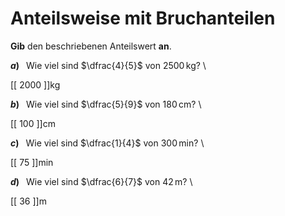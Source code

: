 <!--
version:  0.0.1

language: de

@style
input {
    text-align: center;
}

.flex-container {
    display: flex;
    flex-wrap: wrap;
    align-items: stretch;
    gap: 20px;
}

.flex-child {
    flex: 1;
    min-width: 350px;
    margin-right: 20px;
}

@media (max-width: 400px) {
    .flex-child {
        flex: 100%;
        margin-right: 0;
    }
}
@end

formula: \carry   \textcolor{red}{\scriptsize #1}
formula: \digit   \rlap{\carry{#1}}\phantom{#2}#2
formula: \permil  \text{‰}

import: https://raw.githubusercontent.com/LiaTemplates/Tikz-Jax/main/README.md

script: https://cdn.jsdelivr.net/gh/LiaTemplates/Tikz-Jax@main/dist/index.js


tags: Bruchrechnung, sehr leicht, sehr niedrig, Angeben

comment: Wie viel sind zum Beispiel $\frac{1}{4}$ von 4000€? Bestimme den Anteilswert.

author: Martin Lommatzsch

-->




# Anteilsweise mit Bruchanteilen

**Gib** den beschriebenen Anteilswert **an**.



<section class="flex-container">
<div class="flex-child">

__$a)\;\;$__ Wie viel sind $\dfrac{4}{5}$ von $2500\,$kg?  \

 [[  2000  ]]kg

</div>
<div class="flex-child">

__$b)\;\;$__ Wie viel sind $\dfrac{5}{9}$ von $180\,$cm?  \

 [[  100  ]]cm

</div>
<div class="flex-child">

__$c)\;\;$__ Wie viel sind $\dfrac{1}{4}$ von $300\,$min?  \

 [[  75  ]]min

</div>
<div class="flex-child">

__$d)\;\;$__ Wie viel sind $\dfrac{6}{7}$ von $42\,$m?  \

 [[  36  ]]m

</div>
</section>





